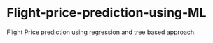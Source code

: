 # Flight-price-prediction-using-ML
Flight Price prediction using regression and tree based approach.
